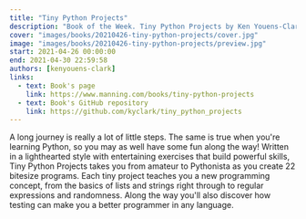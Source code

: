 ```yaml
---
title: "Tiny Python Projects"
description: "Book of the Week. Tiny Python Projects by Ken Youens-Clark"
cover: "images/books/20210426-tiny-python-projects/cover.jpg"
image: "images/books/20210426-tiny-python-projects/preview.jpg"
start: 2021-04-26 00:00:00
end: 2021-04-30 22:59:58
authors: [kenyouens-clark]
links: 
  - text: Book's page
    link: https://www.manning.com/books/tiny-python-projects
  - text: Book's GitHub repository
    link: https://github.com/kyclark/tiny_python_projects
---
```


A long journey is really a lot of little steps. The same is true when you're learning Python,
so you may as well have some fun along the way! Written in a lighthearted style with entertaining
exercises that build powerful skills, Tiny Python Projects takes you from amateur to Pythonista as
you create 22 bitesize programs. Each tiny project teaches you a new programming concept, from the
basics of lists and strings right through to regular expressions and randomness. Along the way you'll
also discover how testing can make you a better programmer in any language.